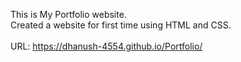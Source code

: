 This is My Portfolio website.<br>
Created a website for first time using HTML and CSS.<br><br>
URL: https://dhanush-4554.github.io/Portfolio/
